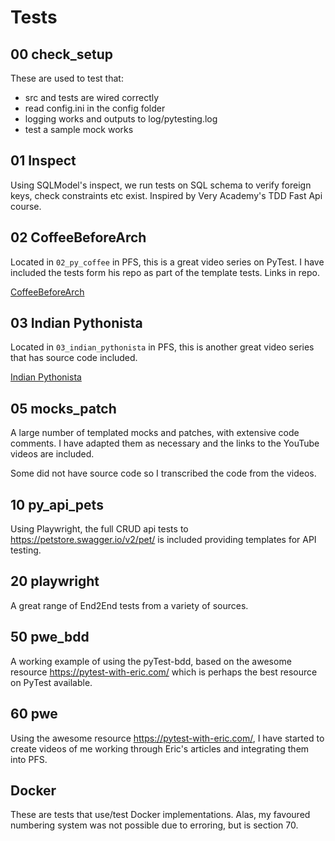 # Tests
 
## 00 check_setup

These are used to test that:

- src and tests are wired correctly
- read config.ini in the config folder
- logging works and outputs to log/pytesting.log
- test a sample mock works

## 01 Inspect

Using SQLModel's inspect, we run tests on SQL schema to verify foreign keys, check constraints etc exist. Inspired by Very Academy's TDD Fast Api course.

## 02 CoffeeBeforeArch 

Located in `02_py_coffee` in PFS, this is a great video series on PyTest. I have included the tests form his repo as part of the template tests. Links in repo.

[CoffeeBeforeArch](https://www.youtube.com/playlist?list=PLxNPSjHT5qvuZ_JT1bknzrS8YqLiMjNpS)

## 03 Indian Pythonista

Located in `03_indian_pythonista` in PFS, this is another great video series that has source code included.

[Indian Pythonista](https://www.youtube.com/playlist?list=PLyb_C2HpOQSBWGekd7PfhHnb9GnqDgrxS)

## 05 mocks_patch

A large number of templated mocks and patches, with extensive code comments. I have adapted them as necessary and the links to the YouTube videos are included.

Some did not have source code so I transcribed the code from the videos.

## 10 py_api_pets

Using Playwright, the full CRUD api tests to https://petstore.swagger.io/v2/pet/ is included providing templates for API testing.

## 20 playwright

A great range of End2End tests from a variety of sources.

## 50 pwe_bdd

A working example of using the pyTest-bdd, based on the awesome resource https://pytest-with-eric.com/ which is perhaps the best resource on PyTest available.

## 60 pwe

Using the awesome resource https://pytest-with-eric.com/, I have started to create videos of me working through Eric's articles and integrating them into PFS.

## Docker

These are tests that use/test Docker implementations. Alas, my favoured numbering system was not possible due to erroring, but is section 70.



<br>

